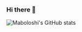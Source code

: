 ### Hi there 👋

<!--
**maboloshi/maboloshi** is a ✨ _special_ ✨ repository because its `README.md` (this file) appears on your GitHub profile.

Here are some ideas to get you started:

- 🔭 I’m currently working on ...
- 🌱 I’m currently learning ...
- 👯 I’m looking to collaborate on ...
- 🤔 I’m looking for help with ...
- 💬 Ask me about ...
- 📫 How to reach me: ...
- 😄 Pronouns: ...
- ⚡ Fun fact: ...
-->
![Maboloshi's GitHub stats](https://github-readme-stats.vercel.app/api?username=maboloshi&show_icons=true&bg_color=30,e96443,904e95&title_color=fff&text_color=fff&icon_color=fff)
